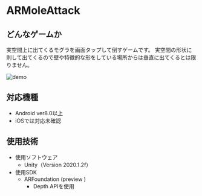# ARMoleAttack
## どんなゲームか
実空間上に出てくるモグラを画面タップして倒すゲームです。
実空間の形状に則して出てくるので壁や特徴的な形をしている場所からは垂直に出てくるとは限りません。

![demo](https://raw.github.com/wiki/fukuchang/ARStrikeMole/images/output.gif)

## 対応機種
- Android ver8.0以上
- iOSでは対応未確認

## 使用技術
- 使用ソフトウェア
  - Unity（Version 2020.1.2f）
- 使用SDK
  - ARFoundation (preview )
    - Depth APIを使用
